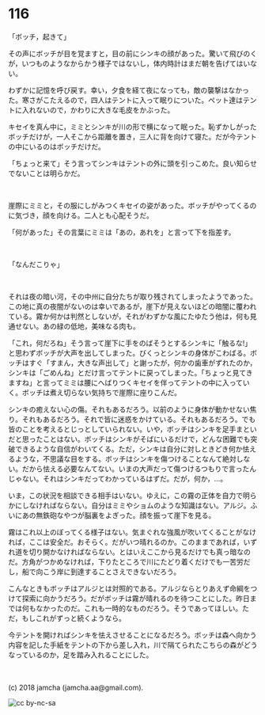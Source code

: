 # 116

「ボッチ，起きて」  

その声にボッチが目を覚ますと，目の前にシンキの顔があった。驚いて飛びのくが，いつものようなからかう様子ではないし，体内時計はまだ朝を告げてはいない。  

わずかに記憶を呼び戻す。幸い，夕食を経て夜になっても，敵の襲撃はなかった。寒さがこたえるので，四人はテントに入って眠りについた。ペット達はテントに入れないので，かわりに大きな毛皮をかぶった。  

キセイを真ん中に，ミミとシンキが川の形で横になって眠った。恥ずかしがったボッチだけが，一人そこから距離を置き，三人に背を向けて寝た。だが今テントの中にいるのはボッチだけだ。  

「ちょっと来て」そう言ってシンキはテントの外に頭を引っこめた。良い知らせでないことは明らかだ。  

<br>  

崖際にミミと，その服にしがみつくキセイの姿があった。ボッチがやってくるのに気づき，顔を向ける。二人とも心配そうだ。  

「何があった」その言葉にミミは「あの，あれを」と言って下を指差す。  

<br>  

「なんだこりゃ」  

<br>  

それは夜の暗い河，その中州に自分たちが取り残されてしまったようであった。この地に真の夜闇がないのは幸いであるが，崖下が見えないほどの暗闇に覆われている。霧か何かは判然としないが，それがわずかな風にたゆたう他は，何も見通せない。あの緑の低地，美味なる肉も。  

「これ，何だろね」そう言って崖下に手をのばそうとするシンキに「触るな!」と思わずボッチが大声を出してしまった。びくっとシンキの身体がこわばる。ボッチはすぐ「すまん，大きな声出して」と謝ったが，何かの歯車がずれたのか，シンキは「ごめんね」とだけ言ってテントに戻ってしまった。「ちょっと見てきますね」と言ってミミは腰にへばりつくキセイを伴ってテントの中に入っていく。ボッチは煮え切らない気持ちで崖際に座りこんだ。  

シンキの癒えない心の傷。それもあるだろう。以前のように身体が動かせない焦り。それもあるだろう。それで皆に迷惑をかけている。それもあるだろう。でも皆のことを考えるとじっとしていられない。いや，ボッチはシンキを足手まといだと思ったことはない。ボッチはシンキがそばにいるだけで，どんな困難でも突破できるような自信がわいてくる。ただ，シンキは自分に対しときどき何か怯えるような，不思議な目をする。ボッチはシンキを傷つけることなんて絶対しない。だから怯える必要なんてない。いまの大声だって傷つけるつもりで言ったんじゃない。それはシンキだってわかっているはずだ。だが，何か，…。  

いま，この状況を相談できる相手はいない。ゆえに，この霧の正体を自力で明らかにしなければならない。自分はミミやショムのような知識はない。アルジ。ふいにあの無鉄砲なやつが脳裏をよぎった。顔を振って崖下を見る。  

霧はこれ以上のぼってくる様子はない。気まぐれな強風が吹いてくることがなければ，ここは安全だ。おそらく。だがいつ晴れるのか。このままであれば，いずれ道を切り開かなければならない。とはいえここから見るだけでも真っ暗なのだ。方角がつかめなければ，下りたところで川にたどり着くだけでも一苦労だし，船で向こう岸に到達することさえできないだろう。  

こんなときもボッチはアルジとは対照的である。アルジならとりあえず命綱をつけて探索に向かうだろう。だがボッチは霧が晴れるのを待つことにした。昨日までは何もなかったのだ。これも一時的なものだろう。そうであってほしい。ただ，もしこれがずっと続くようなら。  

今テントを開ければシンキを怯えさせることになるだろう。ボッチは森へ向かう内容を記した手紙をテントの下から差し入れ，川で隔てられたこちらの森がどうなっているのか，足を踏み入れることにした。  

<br>  
<br>  
(c) 2018 jamcha (jamcha.aa@gmail.com).  

![cc by-nc-sa](http://i.creativecommons.org/l/by-nc-sa/4.0/88x31.png)
